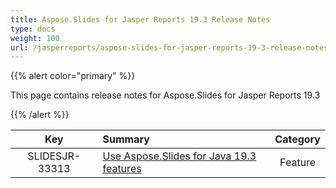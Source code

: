 ```yaml
---
title: Aspose.Slides for Jasper Reports 19.3 Release Notes
type: docs
weight: 100
url: /jasperreports/aspose-slides-for-jasper-reports-19-3-release-notes/
---
```


{{% alert color="primary" %}} 

This page contains release notes for Aspose.Slides for Jasper Reports 19.3

{{% /alert %}} 

|**Key** |**Summary** |**Category** |
| :-: | :- | :-: |
|SLIDESJR-33313|[Use Aspose.Slides for Java 19.3 features](/slides/java/aspose-slides-for-java-19-3-release-notes/)|Feature|

